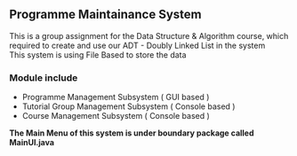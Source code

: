 ## Programme Maintainance System 
This is a group assignment for the Data Structure & Algorithm course, which required to create and use our ADT - Doubly Linked List in the system <br>
This system is using File Based to store the data 

### Module include
- Programme Management Subsystem ( GUI based )
- Tutorial Group Management Subsystem ( Console based )
- Course Management Subsystem ( Console based )

**The Main Menu of this system is under boundary package called MainUI.java**

